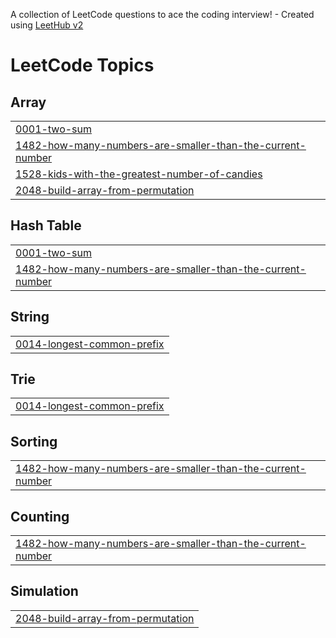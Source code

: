A collection of LeetCode questions to ace the coding interview! - Created using [LeetHub v2](https://github.com/arunbhardwaj/LeetHub-2.0)
<!---LeetCode Topics Start-->
# LeetCode Topics
## Array
|  |
| ------- |
| [0001-two-sum](https://github.com/Sharanya-Murlidharan/Leetcode-solutions/tree/master/0001-two-sum) |
| [1482-how-many-numbers-are-smaller-than-the-current-number](https://github.com/Sharanya-Murlidharan/Leetcode-solutions/tree/master/1482-how-many-numbers-are-smaller-than-the-current-number) |
| [1528-kids-with-the-greatest-number-of-candies](https://github.com/Sharanya-Murlidharan/Leetcode-solutions/tree/master/1528-kids-with-the-greatest-number-of-candies) |
| [2048-build-array-from-permutation](https://github.com/Sharanya-Murlidharan/Leetcode-solutions/tree/master/2048-build-array-from-permutation) |
## Hash Table
|  |
| ------- |
| [0001-two-sum](https://github.com/Sharanya-Murlidharan/Leetcode-solutions/tree/master/0001-two-sum) |
| [1482-how-many-numbers-are-smaller-than-the-current-number](https://github.com/Sharanya-Murlidharan/Leetcode-solutions/tree/master/1482-how-many-numbers-are-smaller-than-the-current-number) |
## String
|  |
| ------- |
| [0014-longest-common-prefix](https://github.com/Sharanya-Murlidharan/Leetcode-solutions/tree/master/0014-longest-common-prefix) |
## Trie
|  |
| ------- |
| [0014-longest-common-prefix](https://github.com/Sharanya-Murlidharan/Leetcode-solutions/tree/master/0014-longest-common-prefix) |
## Sorting
|  |
| ------- |
| [1482-how-many-numbers-are-smaller-than-the-current-number](https://github.com/Sharanya-Murlidharan/Leetcode-solutions/tree/master/1482-how-many-numbers-are-smaller-than-the-current-number) |
## Counting
|  |
| ------- |
| [1482-how-many-numbers-are-smaller-than-the-current-number](https://github.com/Sharanya-Murlidharan/Leetcode-solutions/tree/master/1482-how-many-numbers-are-smaller-than-the-current-number) |
## Simulation
|  |
| ------- |
| [2048-build-array-from-permutation](https://github.com/Sharanya-Murlidharan/Leetcode-solutions/tree/master/2048-build-array-from-permutation) |
<!---LeetCode Topics End-->